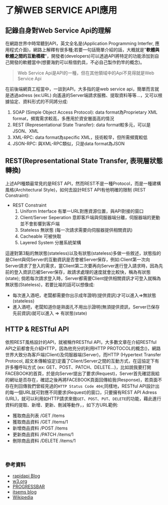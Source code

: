 # 了解WEB SERVICE API應用

## 記錄自身對Web Service Api的理解
在網路世界中時常聽到API，英文全名是(Application Programming Interfer, 應用程式介面)，網路上解釋有很多種;若要一句話簡單介紹的話，大概就是"**軟體與軟體之間的互動橋樑**"，開發者(developers)可以透過API將特定的功能添加到自己開發的軟體當中(想要海釣可以租借釣具，不必自己製作釣竿的概念)。

>Web Service Api是API的一種，但在其他領域中的Api不見得就是Web Service Api

在前後端網頁工程當中，一談到API，大多指的是web service api，簡單而言就是透過adress (ex:URL) 向遙遠的Server端請求服務、提取資料等等...，又可以根據協定、資料形式的不同將分成:

1. SOAP (Simple Object Access Protocol): data format為Proprietary XML format，頻寬需求較高，多應用於資安層面高的情況
2. REST (Representational State Transfer): data format較多元，可以是JSON、XML
3. XML-RPC: data format為specific XML，技術較早，但所需頻寬較低
4. JSON-RPC: 與XML-RPC類似，只是data format為JSON

## REST(Representational State Transfer, 表現層狀態轉換) 
上述API種類最常見的是REST API，然而REST不是一種Protocol，而是一種建構風格(Architectural Style)，如何去設計REST API有他明確的限制 (REST Constraint):

* REST Constraint
    1. Uniform Interface 有單一URL對應資源位置，與API對接的窗口
    2. Client/Server Seperation 意即客戶端與伺服器端分離，伺服器端的更動並不會影響到客戶端
    3. Stateless 無狀態 (每一次請求需要向伺服器提供相關資訊)
    4. Cacheable 可被快取
    5. Layered System 分層系統架構 

這邊對第3點的無狀態(stateless)以及有狀態(stateless)多做一些敘述，狀態指的是Client與伺Server的互動資訊是否會被Server保存，例如:Client第一次向Server請求了登入的需求，當Client第二次要再向Server進行登入請求時，因為先前的登入資訊已被Server保存，故請求處理的速度就會比較快，稱為有狀態(state); 倘若每次請求登入時，Server都需要Client提供相關資訊才可登入就稱為無狀態(Stateless)，若要比喻的話可以想像成:
* 每次進入酒吧，老闆都需要你出示成年證明(提供資訊)才可以進入=>無狀態(stateless)
* 進入酒吧，老闆知道你是熟面孔不用出示證明(無須提供資訊，Server已保存先前資訊)就可以進入 => 有狀態(state)


## HTTP & RESTful API
依照REST風格設計的API，就被稱作RESTful API，大多數文章在介紹RESTful API之前都會先介紹HTTP，因為他充分的利用HTTP PROTOCOL的概念()，網路世界大致分為客戶端(Client)及伺服器端(Server)，而HTTP (Hypertext Transfer Protocol, 超文本傳輸協定)定義了Client/Server之間的互動方式，在這協定下有許多種呼叫方式 (ex: GET、POST、PATCH、DELETE...)，比如說我要打開FACEBOOK的首頁，於是向Server提出了要求(Request)，Server首先確認我給的網址是否存在，確認之後再將FACEBOOK頁面回傳給我(Response)，若頁面不存在則回傳我們曾經見過的`HTTP Status Code 404`;同樣地，RESTful API設計出的每一個URL就可對應不同要求(Request)的窗口，只要擁有REST API Adress (URL)，就可以利用如HTTP請求來做`GET`、`POST`、`PUT`、`DELETE`的功能，藉此進行資料的提取、新增、更新、刪減等動作，，如下方URL範例:

* 獲取商品列表 /GET /items
* 獲取商品資料 /GET /items/1
* 新增商品資料 /POST /items
* 更新商品資料 /PATCH /items/1 
* 刪除商品資料 /DELETE /items/1

</br>

### 參考資料
* [rapidapi Blog](https://rapidapi.com/blog/types-of-apis/)
* [w3.org](https://www.w3.org/Protocols/rfc2616/rfc2616-sec9.html#sec9.5)
* [PROGRESSBAR](https://progressbar.tw/posts/53)
* [itsems blog](https://medium.com/itsems-frontend/api-%E6%98%AF%E4%BB%80%E9%BA%BC-restful-api-%E5%8F%88%E6%98%AF%E4%BB%80%E9%BA%BC-a001a85ab638)
* [Wikipedia](https://zh.wikipedia.org/zh-tw/%E8%A1%A8%E7%8E%B0%E5%B1%82%E7%8A%B6%E6%80%81%E8%BD%AC%E6%8D%A2)